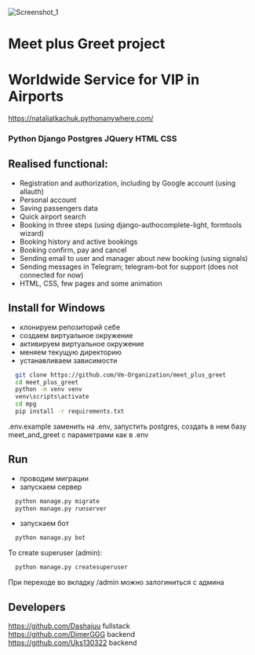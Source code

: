 ![Screenshot_1](https://github.com/Vm-Organization/meet_plus_greet/assets/101522861/870e461e-e64e-4341-b2a4-f28133711cc4)

Meet plus Greet project
=============
# Worldwide Service for VIP in Airports  
https://nataliatkachuk.pythonanywhere.com/  

### Python Django Postgres JQuery HTML CSS

Realised functional:
-----------
- Registration and authorization, including by Google account (using allauth)
- Personal account
- Saving passengers data
- Quick airport search
- Booking in three steps (using django-authocomplete-light, formtools wizard)
- Booking history and active bookings
- Booking confirm, pay and cancel
- Sending email to user and manager about new booking (using signals)
- Sending messages in Telegram; telegram-bot for support (does not connected for now)
- HTML, CSS, few pages and some animation

Install for Windows
------------
- клонируем репозиторий себе
- создаем виртуальное окружение
- активируем виртуальное окружение
- меняем текущую директорию
- устанавливаем зависимости
  
``` bash
  git clone https://github.com/Vm-Organization/meet_plus_greet
  cd meet_plus_greet
  python -m venv venv
  venv\scripts\activate
  cd mpg
  pip install -r requirements.txt
```
.env.example заменить на .env, запустить postgres, создать в нем базу meet_and_greet с параметрами как в .env   

Run
------
- проводим миграции
- запускаем сервер
``` bash
  python manage.py migrate
  python manage.py runserver
```   
- запускаем бот
``` bash
  python manage.py bot
```   
To create superuser (admin):
```bash
  python manage.py createsuperuser
```
При переходе во вкладку /admin можно залогиниться с админа

Developers
-----------

https://github.com/Dashajuu fullstack  
https://github.com/DimerGGG backend  
https://github.com/Uks130322 backend
